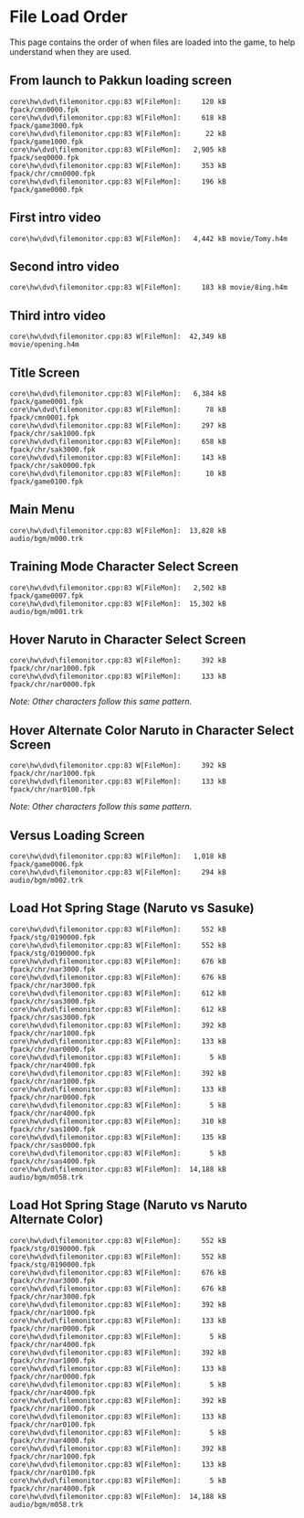 # File Load Order

This page contains the order of when files are loaded into the game, to help understand when they are used.

## From launch to Pakkun loading screen

```
core\hw\dvd\filemonitor.cpp:83 W[FileMon]:     120 kB fpack/cmn0000.fpk
core\hw\dvd\filemonitor.cpp:83 W[FileMon]:     618 kB fpack/game3000.fpk
core\hw\dvd\filemonitor.cpp:83 W[FileMon]:      22 kB fpack/game1000.fpk
core\hw\dvd\filemonitor.cpp:83 W[FileMon]:   2,905 kB fpack/seq0000.fpk
core\hw\dvd\filemonitor.cpp:83 W[FileMon]:     353 kB fpack/chr/cmn0000.fpk
core\hw\dvd\filemonitor.cpp:83 W[FileMon]:     196 kB fpack/game0000.fpk
```

## First intro video

```
core\hw\dvd\filemonitor.cpp:83 W[FileMon]:   4,442 kB movie/Tomy.h4m
```

## Second intro video

```
core\hw\dvd\filemonitor.cpp:83 W[FileMon]:     183 kB movie/8ing.h4m
```

## Third intro video

```
core\hw\dvd\filemonitor.cpp:83 W[FileMon]:  42,349 kB movie/opening.h4m
```

## Title Screen

```
core\hw\dvd\filemonitor.cpp:83 W[FileMon]:   6,384 kB fpack/game0001.fpk
core\hw\dvd\filemonitor.cpp:83 W[FileMon]:      78 kB fpack/cmn0001.fpk
core\hw\dvd\filemonitor.cpp:83 W[FileMon]:     297 kB fpack/chr/sak1000.fpk
core\hw\dvd\filemonitor.cpp:83 W[FileMon]:     658 kB fpack/chr/sak3000.fpk
core\hw\dvd\filemonitor.cpp:83 W[FileMon]:     143 kB fpack/chr/sak0000.fpk
core\hw\dvd\filemonitor.cpp:83 W[FileMon]:      10 kB fpack/game0100.fpk
```

## Main Menu

```
core\hw\dvd\filemonitor.cpp:83 W[FileMon]:  13,828 kB audio/bgm/m000.trk
```

## Training Mode Character Select Screen

```
core\hw\dvd\filemonitor.cpp:83 W[FileMon]:   2,502 kB fpack/game0007.fpk
core\hw\dvd\filemonitor.cpp:83 W[FileMon]:  15,302 kB audio/bgm/m001.trk
```

## Hover Naruto in Character Select Screen

```
core\hw\dvd\filemonitor.cpp:83 W[FileMon]:     392 kB fpack/chr/nar1000.fpk
core\hw\dvd\filemonitor.cpp:83 W[FileMon]:     133 kB fpack/chr/nar0000.fpk
```

*Note: Other characters follow this same pattern.*

## Hover Alternate Color Naruto in Character Select Screen

```
core\hw\dvd\filemonitor.cpp:83 W[FileMon]:     392 kB fpack/chr/nar1000.fpk
core\hw\dvd\filemonitor.cpp:83 W[FileMon]:     133 kB fpack/chr/nar0100.fpk
```

*Note: Other characters follow this same pattern.*

## Versus Loading Screen

```
core\hw\dvd\filemonitor.cpp:83 W[FileMon]:   1,018 kB fpack/game0006.fpk
core\hw\dvd\filemonitor.cpp:83 W[FileMon]:     294 kB audio/bgm/m002.trk
```

## Load Hot Spring Stage (Naruto vs Sasuke)

```
core\hw\dvd\filemonitor.cpp:83 W[FileMon]:     552 kB fpack/stg/0190000.fpk
core\hw\dvd\filemonitor.cpp:83 W[FileMon]:     552 kB fpack/stg/0190000.fpk
core\hw\dvd\filemonitor.cpp:83 W[FileMon]:     676 kB fpack/chr/nar3000.fpk
core\hw\dvd\filemonitor.cpp:83 W[FileMon]:     676 kB fpack/chr/nar3000.fpk
core\hw\dvd\filemonitor.cpp:83 W[FileMon]:     612 kB fpack/chr/sas3000.fpk
core\hw\dvd\filemonitor.cpp:83 W[FileMon]:     612 kB fpack/chr/sas3000.fpk
core\hw\dvd\filemonitor.cpp:83 W[FileMon]:     392 kB fpack/chr/nar1000.fpk
core\hw\dvd\filemonitor.cpp:83 W[FileMon]:     133 kB fpack/chr/nar0000.fpk
core\hw\dvd\filemonitor.cpp:83 W[FileMon]:       5 kB fpack/chr/nar4000.fpk
core\hw\dvd\filemonitor.cpp:83 W[FileMon]:     392 kB fpack/chr/nar1000.fpk
core\hw\dvd\filemonitor.cpp:83 W[FileMon]:     133 kB fpack/chr/nar0000.fpk
core\hw\dvd\filemonitor.cpp:83 W[FileMon]:       5 kB fpack/chr/nar4000.fpk
core\hw\dvd\filemonitor.cpp:83 W[FileMon]:     310 kB fpack/chr/sas1000.fpk
core\hw\dvd\filemonitor.cpp:83 W[FileMon]:     135 kB fpack/chr/sas0000.fpk
core\hw\dvd\filemonitor.cpp:83 W[FileMon]:       5 kB fpack/chr/sas4000.fpk
core\hw\dvd\filemonitor.cpp:83 W[FileMon]:  14,188 kB audio/bgm/m058.trk
```

## Load Hot Spring Stage (Naruto vs Naruto Alternate Color)

```
core\hw\dvd\filemonitor.cpp:83 W[FileMon]:     552 kB fpack/stg/0190000.fpk
core\hw\dvd\filemonitor.cpp:83 W[FileMon]:     552 kB fpack/stg/0190000.fpk
core\hw\dvd\filemonitor.cpp:83 W[FileMon]:     676 kB fpack/chr/nar3000.fpk
core\hw\dvd\filemonitor.cpp:83 W[FileMon]:     676 kB fpack/chr/nar3000.fpk
core\hw\dvd\filemonitor.cpp:83 W[FileMon]:     392 kB fpack/chr/nar1000.fpk
core\hw\dvd\filemonitor.cpp:83 W[FileMon]:     133 kB fpack/chr/nar0000.fpk
core\hw\dvd\filemonitor.cpp:83 W[FileMon]:       5 kB fpack/chr/nar4000.fpk
core\hw\dvd\filemonitor.cpp:83 W[FileMon]:     392 kB fpack/chr/nar1000.fpk
core\hw\dvd\filemonitor.cpp:83 W[FileMon]:     133 kB fpack/chr/nar0000.fpk
core\hw\dvd\filemonitor.cpp:83 W[FileMon]:       5 kB fpack/chr/nar4000.fpk
core\hw\dvd\filemonitor.cpp:83 W[FileMon]:     392 kB fpack/chr/nar1000.fpk
core\hw\dvd\filemonitor.cpp:83 W[FileMon]:     133 kB fpack/chr/nar0100.fpk
core\hw\dvd\filemonitor.cpp:83 W[FileMon]:       5 kB fpack/chr/nar4000.fpk
core\hw\dvd\filemonitor.cpp:83 W[FileMon]:     392 kB fpack/chr/nar1000.fpk
core\hw\dvd\filemonitor.cpp:83 W[FileMon]:     133 kB fpack/chr/nar0100.fpk
core\hw\dvd\filemonitor.cpp:83 W[FileMon]:       5 kB fpack/chr/nar4000.fpk
core\hw\dvd\filemonitor.cpp:83 W[FileMon]:  14,188 kB audio/bgm/m058.trk
```